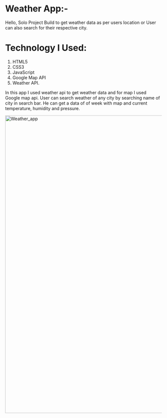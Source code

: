 # Weather App:-
Hello,
Solo Project Build to get weather data as per users location or User can also search for their respective city.

# Technology I Used:
1. HTML5
2. CSS3
3. JavaScript
4. Google Map API
5. Weather API.

In this app I used weather api to get weather data and for map I used Google map api. User can search weather of any city by searching name of city in search bar.
He can get a data of of week with map and current temperature, humidity and pressure.


<img width="956" alt="Weather_app" src="https://user-images.githubusercontent.com/90402894/165905759-ae8c05bd-fe7b-45a5-becd-2b88d373d4bc.png">
